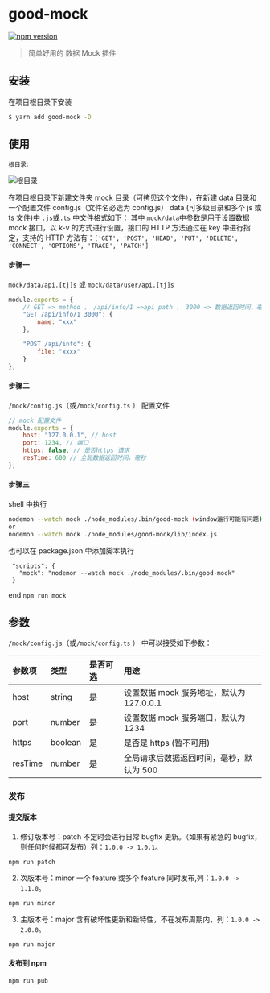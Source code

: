 # good-mock

[![npm version](https://img.shields.io/npm/v/good-mock.svg)](https://www.npmjs.com/package/good-mock)

> 简单好用的 数据 Mock 插件

## 安装

在项目根目录下安装

```bash
$ yarn add good-mock -D
```

## 使用

`根目录`:

![根目录](./doc.png)

在项目根目录下新建文件夹 [mock 目录](https://github.com/chenjiajing23/good-mock/tree/master/mock)（可拷贝这个文件），在新建 data 目录和一个配置文件 config.js（文件名必选为 config.js）
data (可多级目录和多个 js 或 ts 文件)中 `.js`或`.ts` 中文件格式如下：
其中 `mock/data`中参数是用于设置数据 mock 接口，以 k-v 的方式进行设置，接口的 HTTP 方法通过在 key 中进行指定，支持的 HTTP 方法有：`['GET', 'POST', 'HEAD', 'PUT', 'DELETE', 'CONNECT', 'OPTIONS', 'TRACE', 'PATCH']`

#### 步骤一

`mock/data/api.[tj]s` 或 `mock/data/user/api.[tj]s`

```javascript
module.exports = {
	// GET => method ， /api/info/1 =>api path ， 3000 => 数据返回时间，毫秒（ms），会覆盖配置的中 resTime
	"GET /api/info/1 3000": {
		name: "xxx"
	},

	"POST /api/info": {
		file: "xxxx"
	}
};
```

#### 步骤二

`/mock/config.js`（或`/mock/config.ts` ） 配置文件

```js
// mock 配置文件
module.exports = {
	host: "127.0.0.1", // host
	port: 1234, // 端口
	https: false, // 是否https 请求
	resTime: 600 // 全局数据返回时间，毫秒
};
```

#### 步骤三

shell 中执行

```bash
nodemon --watch mock ./node_modules/.bin/good-mock (window运行可能有问题)
or
nodemon --watch mock ./node_modules/good-mock/lib/index.js
```

也可以在 package.json 中添加脚本执行

```
 "scripts": {
   "mock": "nodemon --watch mock ./node_modules/.bin/good-mock"
 }
```

end `npm run mock `

## 参数

`/mock/config.js`（或`/mock/config.ts` ） 中可以接受如下参数：

| 参数项  | 类型    | 是否可选 | 用途                                     |
| :------ | :------ | :------- | :--------------------------------------- |
| host    | string  | 是       | 设置数据 mock 服务地址，默认为 127.0.0.1 |
| port    | number  | 是       | 设置数据 mock 服务端口，默认为 1234      |
| https   | boolean | 是       | 是否是 https (暂不可用)                  |
| resTime | number  | 是       | 全局请求后数据返回时间，毫秒，默认为 500 |

### 发布

#### 提交版本

1. 修订版本号：patch 不定时会进行日常 bugfix 更新。（如果有紧急的 bugfix，则任何时候都可发布）列：`1.0.0 -> 1.0.1`。

```shell
npm run patch
```

2. 次版本号：minor 一个 feature 或多个 feature 同时发布,列：`1.0.0 -> 1.1.0`。

```shell
npm run minor
```

3. 主版本号：major 含有破坏性更新和新特性，不在发布周期内，列：`1.0.0 -> 2.0.0`。

```shell
npm run major
```

#### 发布到 npm

```shell
npm run pub
```
